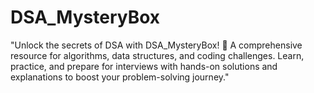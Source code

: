 # DSA_MysteryBox
"Unlock the secrets of DSA with DSA_MysteryBox! 🔑 A comprehensive resource for algorithms, data structures, and coding challenges. Learn, practice, and prepare for interviews with hands-on solutions and explanations to boost your problem-solving journey."
